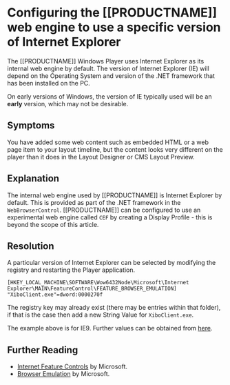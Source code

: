 <!--toc=getting_started-->
# Configuring the [[PRODUCTNAME]] web engine to use a specific version of Internet Explorer
The [[PRODUCTNAME]] Windows Player uses Internet Explorer as its internal web engine by default. The version of Internet Explorer (IE) will depend on the Operating System and version of the .NET framework that has been installed on the PC. 

On early versions of Windows, the version of IE typically used will be an **early** version, which may not be desirable.

## Symptoms
You have added some web content such as embedded HTML or a web page item to your layout timeline, but the content looks very different on the player than it does in the Layout Designer or CMS Layout Preview.

## Explanation
The internal web engine used by [[PRODUCTNAME]] is Internet Explorer by default. This is provided as part of the .NET framework in the `WebBrowserControl`. [[PRODUCTNAME]] can be configured to use an experimental web engine called `CEF` by creating a Display Profile - this is beyond the scope of this article.

## Resolution
A particular version of Internet Explorer can be selected by modifying the registry and restarting the Player application.

``` registry
[HKEY_LOCAL_MACHINE\SOFTWARE\Wow6432Node\Microsoft\Internet Explorer\MAIN\FeatureControl\FEATURE_BROWSER_EMULATION]
"XiboClient.exe"=dword:0000270f
```

The registry key may already exist (there may be entries within that folder), if that is the case then add a new String Value for `XiboClient.exe`.

The example above is for IE9. Further values can be obtained from [here](https://msdn.microsoft.com/en-us/library/ee330730#browser_emulation).

## Further Reading
 - [Internet Feature Controls](https://msdn.microsoft.com/en-us/library/ee330730) by Microsoft.
 - [Browser Emulation](https://msdn.microsoft.com/en-us/library/ee330730#browser_emulation) by Microsoft.
